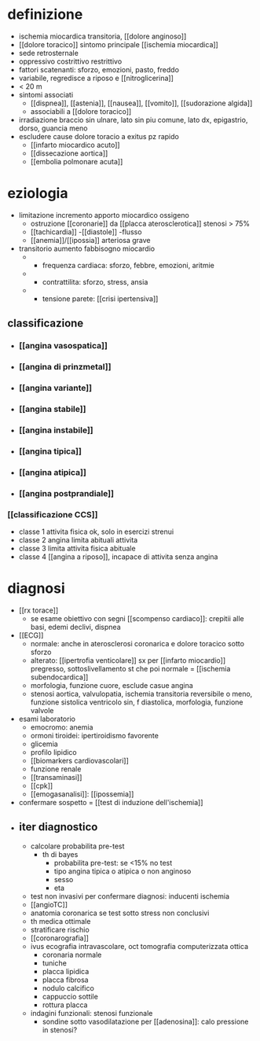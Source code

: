 # definizione
- ischemia miocardica transitoria, [[dolore anginoso]]
- [[dolore toracico]] sintomo principale [[ischemia miocardica]]
- sede retrosternale
- oppressivo costrittivo restrittivo
- fattori scatenanti: sforzo, emozioni, pasto, freddo
- variabile, regredisce a riposo e [[nitroglicerina]]
- < 20 m
- sintomi associati
	- [[dispnea]], [[astenia]], [[nausea]], [[vomito]], [[sudorazione algida]]
	- associabili a [[dolore toracico]]
- irradiazione braccio sin ulnare, lato sin piu comune, lato dx, epigastrio, dorso, guancia meno
- escludere cause dolore toracio a exitus pz rapido
	- [[infarto miocardico acuto]]
	- [[dissecazione aortica]]
	- [[embolia polmonare acuta]]

# eziologia
- limitazione incremento apporto miocardico ossigeno
	- ostruzione [[coronarie]] da [[placca aterosclerotica]] stenosi > 75%
	- [[tachicardia]] -[[diastole]] -flusso
	- [[anemia]]/[[ipossia]] arteriosa grave
- transitorio aumento fabbisogno miocardio
	- + frequenza cardiaca: sforzo, febbre, emozioni, aritmie
	- + contrattilita: sforzo, stress, ansia
	- + tensione parete: [[crisi ipertensiva]]
## classificazione
- ### [[angina vasospatica]]
- ### [[angina di prinzmetal]]
- ### [[angina variante]]
- ### [[angina stabile]]
- ### [[angina instabile]]
- ### [[angina tipica]]
- ### [[angina atipica]]
- ### [[angina postprandiale]]
### [[classificazione CCS]]
- classe 1 attivita fisica ok, solo in esercizi strenui
- classe 2 angina limita abituali attivita
- classe 3 limita attivita fisica abituale
- classe 4 [[angina a riposo]], incapace di attivita senza angina

# diagnosi
- [[rx torace]]
	- se esame obiettivo con segni [[scompenso cardiaco]]: crepitii alle basi, edemi declivi, dispnea
- [[ECG]]
	- normale: anche in aterosclerosi coronarica e dolore toracico sotto sforzo
	- alterato: [[ipertrofia venticolare]] sx per [[infarto miocardio]] pregresso, sottoslivellamento st che poi normale = [[ischemia subendocardica]]
	- morfologia, funzione cuore, esclude casue angina
	- stenosi aortica, valvulopatia, ischemia transitoria reversibile o meno, funzione sistolica ventricolo sin, f diastolica, morfologia, funzione valvole
- esami laboratorio
	- emocromo: anemia
	- ormoni tiroidei: ipertiroidismo favorente
	- glicemia
	- profilo lipidico
	- [[biomarkers cardiovascolari]]
	- funzione renale
	- [[transaminasi]]
	- [[cpk]]
	- [[emogasanalisi]]: [[ipossemia]]
- confermare sospetto = [[test di induzione dell'ischemia]]
- ## iter diagnostico
	- calcolare probabilita pre-test
		- th di bayes
			- probabilita pre-test: se <15% no test
			- tipo angina tipica o atipica o non anginoso
			- sesso
			- eta
	- test non invasivi per confermare diagnosi: inducenti ischemia
	- [[angioTC]]
	- anatomia coronarica se test sotto stress non conclusivi
	- th medica ottimale
	- stratificare rischio
	- [[coronarografia]]
	- ivus ecografia intravascolare, oct tomografia computerizzata ottica
		- coronaria normale
		- tuniche
		- placca lipidica
		- placca fibrosa
		- nodulo calcifico
		- cappuccio sottile
		- rottura placca
	- indagini funzionali: stenosi funzionale
		- sondine sotto vasodilatazione per [[adenosina]]: calo pressione in stenosi?